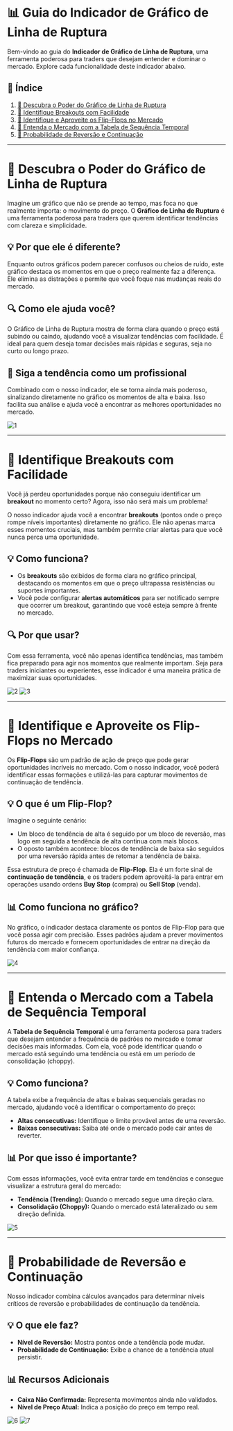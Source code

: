 # 📊 Guia do Indicador de Gráfico de Linha de Ruptura

Bem-vindo ao guia do **Indicador de Gráfico de Linha de Ruptura**, uma ferramenta poderosa para traders que desejam entender e dominar o mercado. Explore cada funcionalidade deste indicador abaixo.

## 📑 Índice
1. [🚀 Descubra o Poder do Gráfico de Linha de Ruptura](#-descubra-o-poder-do-gráfico-de-linha-de-ruptura)
2. [🚀 Identifique Breakouts com Facilidade](#-identifique-breakouts-com-facilidade)
3. [🚀 Identifique e Aproveite os Flip-Flops no Mercado](#-identifique-e-aproveite-os-flip-flops-no-mercado)
4. [🚀 Entenda o Mercado com a Tabela de Sequência Temporal](#-entenda-o-mercado-com-a-tabela-de-sequência-temporal)
5. [🚀 Probabilidade de Reversão e Continuação](#-probabilidade-de-reversão-e-continuação)

---

# 🚀 Descubra o Poder do Gráfico de Linha de Ruptura

Imagine um gráfico que não se prende ao tempo, mas foca no que realmente importa: o movimento do preço. O **Gráfico de Linha de Ruptura** é uma ferramenta poderosa para traders que querem identificar tendências com clareza e simplicidade.

## 💡 Por que ele é diferente?

Enquanto outros gráficos podem parecer confusos ou cheios de ruído, este gráfico destaca os momentos em que o preço realmente faz a diferença. Ele elimina as distrações e permite que você foque nas mudanças reais do mercado.

## 🔍 Como ele ajuda você?

O Gráfico de Linha de Ruptura mostra de forma clara quando o preço está subindo ou caindo, ajudando você a visualizar tendências com facilidade. É ideal para quem deseja tomar decisões mais rápidas e seguras, seja no curto ou longo prazo.

## 🚦 Siga a tendência como um profissional

Combinado com o nosso indicador, ele se torna ainda mais poderoso, sinalizando diretamente no gráfico os momentos de alta e baixa. Isso facilita sua análise e ajuda você a encontrar as melhores oportunidades no mercado.

![1](https://github.com/user-attachments/assets/2b26d2e9-c0c6-4750-9e88-0c61c2326ddc)

---

# 🚀 Identifique Breakouts com Facilidade

Você já perdeu oportunidades porque não conseguiu identificar um **breakout** no momento certo? Agora, isso não será mais um problema!

O nosso indicador ajuda você a encontrar **breakouts** (pontos onde o preço rompe níveis importantes) diretamente no gráfico. Ele não apenas marca esses momentos cruciais, mas também permite criar alertas para que você nunca perca uma oportunidade.

## 💡 Como funciona?

- Os **breakouts** são exibidos de forma clara no gráfico principal, destacando os momentos em que o preço ultrapassa resistências ou suportes importantes.
- Você pode configurar **alertas automáticos** para ser notificado sempre que ocorrer um breakout, garantindo que você esteja sempre à frente no mercado.

## 🔍 Por que usar?

Com essa ferramenta, você não apenas identifica tendências, mas também fica preparado para agir nos momentos que realmente importam. Seja para traders iniciantes ou experientes, esse indicador é uma maneira prática de maximizar suas oportunidades.

![2](https://github.com/user-attachments/assets/3a6b96f6-c6ca-48cf-a767-851d9640c225)
![3](https://github.com/user-attachments/assets/6e2f7cf1-57a9-4580-8b6c-c3b55a41cf1c)

---

# 🚀 Identifique e Aproveite os Flip-Flops no Mercado

Os **Flip-Flops** são um padrão de ação de preço que pode gerar oportunidades incríveis no mercado. Com o nosso indicador, você poderá identificar essas formações e utilizá-las para capturar movimentos de continuação de tendência.

## 💡 O que é um Flip-Flop?

Imagine o seguinte cenário:
- Um bloco de tendência de alta é seguido por um bloco de reversão, mas logo em seguida a tendência de alta continua com mais blocos.  
- O oposto também acontece: blocos de tendência de baixa são seguidos por uma reversão rápida antes de retomar a tendência de baixa.

Essa estrutura de preço é chamada de **Flip-Flop**. Ela é um forte sinal de **continuação de tendência**, e os traders podem aproveitá-la para entrar em operações usando ordens **Buy Stop** (compra) ou **Sell Stop** (venda).

## 📊 Como funciona no gráfico?

No gráfico, o indicador destaca claramente os pontos de Flip-Flop para que você possa agir com precisão. Esses padrões ajudam a prever movimentos futuros do mercado e fornecem oportunidades de entrar na direção da tendência com maior confiança.

![4](https://github.com/user-attachments/assets/553c7c90-f339-4820-ac65-77930e14b2ca)

---

# 🚀 Entenda o Mercado com a Tabela de Sequência Temporal

A **Tabela de Sequência Temporal** é uma ferramenta poderosa para traders que desejam entender a frequência de padrões no mercado e tomar decisões mais informadas. Com ela, você pode identificar quando o mercado está seguindo uma tendência ou está em um período de consolidação (choppy).

## 💡 Como funciona?

A tabela exibe a frequência de altas e baixas sequenciais geradas no mercado, ajudando você a identificar o comportamento do preço:

- **Altas consecutivas:** Identifique o limite provável antes de uma reversão.
- **Baixas consecutivas:** Saiba até onde o mercado pode cair antes de reverter.

## 📊 Por que isso é importante?

Com essas informações, você evita entrar tarde em tendências e consegue visualizar a estrutura geral do mercado:

- **Tendência (Trending):** Quando o mercado segue uma direção clara.  
- **Consolidação (Choppy):** Quando o mercado está lateralizado ou sem direção definida.

![5](https://github.com/user-attachments/assets/43453e76-5944-47f1-8a8e-b639d404b986)

---

# 🚀 Probabilidade de Reversão e Continuação

Nosso indicador combina cálculos avançados para determinar níveis críticos de reversão e probabilidades de continuação da tendência.

## 💡 O que ele faz?

- **Nível de Reversão:** Mostra pontos onde a tendência pode mudar.
- **Probabilidade de Continuação:** Exibe a chance de a tendência atual persistir.

## 📊 Recursos Adicionais

- **Caixa Não Confirmada:** Representa movimentos ainda não validados.
- **Nível de Preço Atual:** Indica a posição do preço em tempo real.

![6](https://github.com/user-attachments/assets/088c58d5-e071-48c2-978b-ea8ade878252)
![7](https://github.com/user-attachments/assets/628acdbc-fdc0-44e2-8168-fb348a86f5ba)
